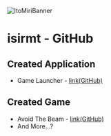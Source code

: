 ![](https://itomiri.com/img/miri-home-thum.png "ItoMiriBanner")

# isirmt - GitHub

## Created Application
- Game Launcher - [link(GitHub)](https://github.com/KCCTdensan/GameLauncher)

## Created Game
- Avoid The Beam - [link(GitHub)](https://github.com/isirmt/AvoidTheBeam)
- And More...?
